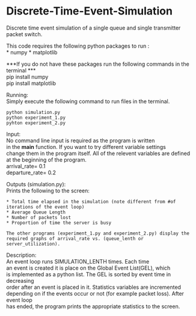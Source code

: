 # Discrete-Time-Event-Simulation
Discrete time event simulation of a single queue and single transmitter packet switch.


This code requires the following python packages
to run :  
	* numpy
	* matplotlib

***If you do not have these packages run the following commands in the terminal ***  
	pip install numpy   
	pip install matplotlib  


Running:   
Simply execute the following command to run files in the terminal.   

	python simulation.py  
	python experiment_1.py  
	pyhton experiment_2.py  

Input:    
	No command line input is required as the program is written  
	in the __main__ function. If you want to try different variable settings  
	change them in the program itself. All of the relevent variables are defined   
	at the beginning of the program.   
	arrival_rate= 0.1  
	departure_rate= 0.2  

Outputs (simulation.py):   
Prints the following to the screen:   
	
	* Total time elapsed in the simulation (note different from #of iterations of the event loop)
	* Average Queue Length 
	* Number of packets lost
	* Proportion of time the server is busy 

	The other programs (experiment_1.py and experiment_2.py) display the  
	required graphs of arrival_rate vs. (queue_lenth or server_utilization).  

Description:   
	An event loop runs SIMULATION_LENTH times. Each time   
	an event is created it is place on the Global Event List(GEL), which  
	is implemented as a python list. The GEL is sorted by event time in decreasing  
	order after an event is placed in it. Statistics variables are incremented  
	depending on if the events occur or not (for example packet loss). After event loop  
	has ended, the program prints the appropriate statistics to the screen.   
